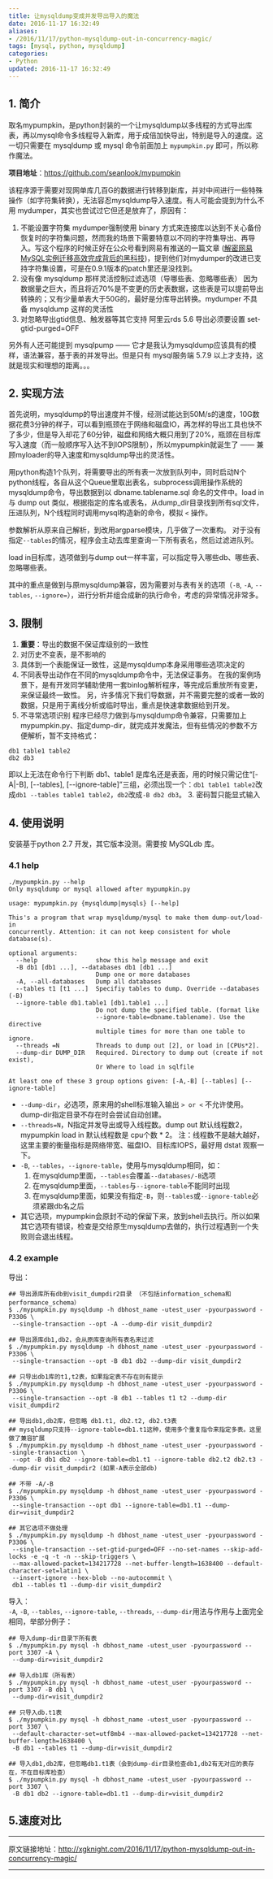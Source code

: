 ```yaml
---
title: 让mysqldump变成并发导出导入的魔法
date: 2016-11-17 16:32:49
aliases:
- /2016/11/17/python-mysqldump-out-in-concurrency-magic/
tags: [mysql, python, mysqldump]
categories:
- Python
updated: 2016-11-17 16:32:49
---
```


## 1. 简介
取名mypumpkin，是python封装的一个让mysqldump以多线程的方式导出库表，再以mysql命令多线程导入新库，用于成倍加快导出，特别是导入的速度。这一切只需要在 mysqldump 或 mysql 命令前面加上 `mypumpkin.py` 即可，所以称作魔法。

**项目地址**：https://github.com/seanlook/mypumpkin  

该程序源于需要对现网单库几百G的数据进行转移到新库，并对中间进行一些特殊操作（如字符集转换），无法容忍mysqldump导入速度。有人可能会提到为什么不用 mydumper，其实也尝试过它但还是放弃了，原因有：

1. 不能设置字符集
mydumper强制使用 binary 方式来连接库以达到不关心备份恢复时的字符集问题，然而我的场景下需要特意以不同的字符集导出、再导入。写这个程序的时候正好在公众号看到网易有推送的一篇文章 ([解密网易MySQL实例迁移高效完成背后的黑科技](http://mp.weixin.qq.com/s?__biz=MzI4NTA1MDEwNg==&mid=2650756926&idx=1&sn=b8081a8ae9456a6051d1ba519febee54&chksm=f3f9e2abc48e6bbd5912edb4e6207ff6ec5bf7123fedbf10b5c65a43146af22845dbf0787b39&scene=0#wechat_redirect))，提到他们对mydumper的改进已支持字符集设置，可是在0.9.1版本的patch里还是没找到。
2. 没有像 mysqldump 那样灵活控制过滤选项（导哪些表、忽略哪些表）
因为数据量之巨大，而且将近70%是不变更的历史表数据，这些表是可以提前导出转换的；又有少量单表大于50G的，最好是分库导出转换。mydumper 不具备 mysqldump 这样的灵活性
3. 对忽略导出gtid信息、触发器等其它支持
阿里云rds 5.6 导出必须要设置 set-gtid-purged=OFF

另外有人还可能提到 mysqlpump —— 它才是我认为mysqldump应该具有的模样，语法兼容，基于表的并发导出。但是只有 mysql服务端 5.7.9 以上才支持，这就是现实和理想的距离。。。

## 2. 实现方法
首先说明，mysqldump的导出速度并不慢，经测试能达到50M/s的速度，10G数据花费3分钟的样子，可以看到瓶颈在于网络和磁盘IO，再怎样的导出工具也快不了多少，但是导入却花了60分钟，磁盘和网络大概只用到了20%，瓶颈在目标库写入速度（而一般顺序写入达不到IOPS限制），所以mypumpkin就诞生了 —— 兼顾myloader的导入速度和mysqldump导出的灵活性。

<!-- more -->

用python构造1个队列，将需要导出的所有表一次放到队列中，同时启动N个python线程，各自从这个Queue里取出表名，subprocess调用操作系统的mysqldump命令，导出数据到以 dbname.tablename.sql 命名的文件中。load in 与 dump out 类似，根据指定的库名或表名，从dump_dir目录找到所有sql文件，压进队列，N个线程同时调用mysql构造新的命令，模拟 `<` 操作。

参数解析从原来自己解析，到改用argparse模块，几乎做了一次重构。
对于没有指定`--tables`的情况，程序会主动去库里查询一下所有表名，然后过滤进队列。

load in目标库，选项做到与dump out一样丰富，可以指定导入哪些db、哪些表、忽略哪些表。

其中的重点是做到与原mysqldump兼容，因为需要对与表有关的选项（`-B`, `-A`, `--tables`, `--ignore=`），进行分析并组合成新的执行命令，考虑的异常情况非常多。

## 3. 限制
1. **重要**：导出的数据不保证库级别的一致性
  1. 对历史不变表，是不影响的
  2. 具体到一个表能保证一致性，这是mysqldump本身采用哪些选项决定的
  3. 不同表导出动作在不同的mysqldump命令中，无法保证事务。
  在我的案例场景下，是有开发同学辅助使用一套binlog解析程序，等完成后重放所有变更，来保证最终一致性。
  另，许多情况下我们导数据，并不需要完整的或者一致的数据，只是用于离线分析或临时导出，重点是快速拿数据给到开发。
2. 不寻常选项识别
程序已经尽力做到与mysqldump命令兼容，只需要加上 mypumpkin.py、指定dump-dir，就完成并发魔法，但有些情况的参数不方便解析，暂不支持格式：
```
db1 table1 table2
db2 db3
```
即以上无法在命令行下判断 db1、table1 是库名还是表面，用的时候只需记住“[-A|-B], [--tables], [--ignore-table]”三组，必须出现一个：`db1 table1 table2`改成`db1 --tables table1 table2`，`db2`改成`-B db2 db3`。
3. 密码暂只能显式输入

## 4. 使用说明
安装基于python 2.7 开发，其它版本没测。需要按 MySQLdb 库。

### 4.1 help
```
./mypumpkin.py --help
Only mysqldump or mysql allowed after mypumpkin.py

usage: mypumpkin.py {mysqldump|mysqls} [--help]

This's a program that wrap mysqldump/mysql to make them dump-out/load-in
concurrently. Attention: it can not keep consistent for whole database(s).

optional arguments:
  --help                show this help message and exit
  -B db1 [db1 ...], --databases db1 [db1 ...]
                        Dump one or more databases
  -A, --all-databases   Dump all databases
  --tables t1 [t1 ...]  Specifiy tables to dump. Override --databases (-B)
  --ignore-table db1.table1 [db1.table1 ...]
                        Do not dump the specified table. (format like
                        --ignore-table=dbname.tablename). Use the directive
                        multiple times for more than one table to ignore.
  --threads =N          Threads to dump out [2], or load in [CPUs*2].
  --dump-dir DUMP_DIR   Required. Directory to dump out (create if not exist),
                        Or Where to load in sqlfile

At least one of these 3 group options given: [-A,-B] [--tables] [--ignore-table]
```

- `--dump-dir`，必选项，原来用的shell标准输入输出 `> or <` 不允许使用。dump-dir指定目录不存在时会尝试自动创建。
- `--threads=N`，N指定并发导出或导入线程数。dump out 默认线程数2， mypumpkin load in 默认线程数是 cpu个数 * 2。
  注：线程数不是越大越好，这里主要的衡量指标是网络带宽、磁盘IO、目标库IOPS，最好用 dstat 观察一下。
- `-B`, `--tables`，`--ignore-table`，使用与mysqldump相同，如：  
  1. 在mysqldump里面，`--tables`会覆盖`--databases/-B`选项
  2. 在mysqldump里面，`--tables`与`--ignore-table`不能同时出现
  3. 在mysqldump里面，如果没有指定`-B`，则`--tables`或`--ignore-table`必须紧跟db名之后
- 其它选项，mypumpkin会原封不动的保留下来，放到shell去执行。所以如果其它选项有错误，检查是交给原生mysqldump去做的，执行过程遇到一个失败则会退出线程。

### 4.2 example
导出：
```
## 导出源库所有db到visit_dumpdir2目录 （不包括information_schema和performance_schema）
$ ./mypumpkin.py mysqldump -h dbhost_name -utest_user -pyourpassword -P3306 \
 --single-transaction --opt -A --dump-dir visit_dumpdir2

## 导出源库db1,db2，会从原库查询所有表名来过滤
$ ./mypumpkin.py mysqldump -h dbhost_name -utest_user -pyourpassword -P3306 \
 --single-transaction --opt -B db1 db2 --dump-dir visit_dumpdir2

## 只导出db1库的t1,t2表，如果指定表不存在则有提示
$ ./mypumpkin.py mysqldump -h dbhost_name -utest_user -pyourpassword -P3306 \
 --single-transaction --opt -B db1 --tables t1 t2 --dump-dir visit_dumpdir2

## 导出db1,db2库，但忽略 db1.t1, db2.t2, db2.t3表
## mysqldump只支持--ignore-table=db1.t1这种，使用多个重复指令来指定多表。这里做了兼容扩展
$ ./mypumpkin.py mysqldump -h dbhost_name -utest_user -pyourpassword --single-transaction \
 --opt -B db1 db2 --ignore-table=db1.t1 --ignore-table db2.t2 db2.t3 --dump-dir visit_dumpdir2 (如果-A表示全部db)

## 不带 -A/-B
$ ./mypumpkin.py mysqldump -h dbhost_name -utest_user -pyourpassword -P3306 \
 --single-transaction --opt db1 --ignore-table=db1.t1 --dump-dir=visit_dumpdir2

## 其它选项不做处理
$ ./mypumpkin.py mysqldump -h dbhost_name -utest_user -pyourpassword -P3306 \
 --single-transaction --set-gtid-purged=OFF --no-set-names --skip-add-locks -e -q -t -n --skip-triggers \
 --max-allowed-packet=134217728 --net-buffer-length=1638400 --default-character-set=latin1 \
 --insert-ignore --hex-blob --no-autocommit \
 db1 --tables t1 --dump-dir visit_dumpdir2
```

导入：  
`-A`, `-B`, `--tables`, `--ignore-table`, `--threads`, `--dump-dir`用法与作用与上面完全相同，举部分例子：

```
## 导入dump-dir目录下所有表
$ ./mypumpkin.py mysql -h dbhost_name -utest_user -pyourpassword --port 3307 -A \
 --dump-dir=visit_dumpdir2

## 导入db1库（所有表）
$ ./mypumpkin.py mysql -h dbhost_name -utest_user -pyourpassword --port 3307 -B db1 \
 --dump-dir=visit_dumpdir2

## 只导入db.t1表
$ ./mypumpkin.py mysql -h dbhost_name -utest_user -pyourpassword --port 3307 \
 --default-character-set=utf8mb4 --max-allowed-packet=134217728 --net-buffer-length=1638400 \
 -B db1 --tables t1 --dump-dir=visit_dumpdir2

## 导入db1,db2库，但忽略db1.t1表（会到dump-dir目录检查db1,db2有无对应的表存在，不在目标库检查）
$ ./mypumpkin.py mysql -h dbhost_name -utest_user -pyourpassword --port 3307 \
 -B db1 db2 --ignore-table=db1.t1 --dump-dir=visit_dumpdir2
```

## 5.速度对比


---

原文链接地址：http://xgknight.com/2016/11/17/python-mysqldump-out-in-concurrency-magic/

---
